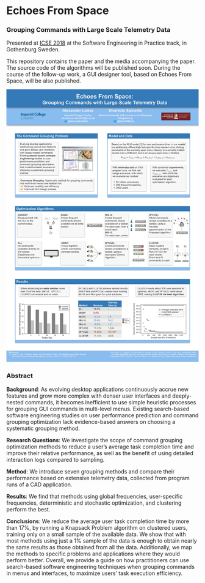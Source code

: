 # Echoes From Space
### Grouping Commands with Large Scale Telemetry Data
Presented at [ICSE 2018](https://www.icse2018.org/event/icse-2018-software-engineering-in-practice-echoes-from-space-grouping-commands-with-large-scale-telemetry-data) at the Software Engineering in Practice track, in Gothenburg Sweden.

This repository contains the paper and the media accompanying the paper. The source code of the algorithms will be published soon. During the course of the follow-up work, a GUI designer tool, based on Echoes From Space, will be also published.

![Echoes from Space Poster](https://github.com/lattas/echoes-from-space/blob/master/doc/poster.jpg "Echoes from Space Poster")

### Abstract
**Background**: As evolving desktop applications continuously accrue new features and grow more complex with denser user interfaces and deeply-nested commands, it becomes inefficient to use simple heuristic processes for grouping GUI commands in multi-level menus. Existing search-based software engineering studies on user performance prediction and command grouping optimization lack evidence-based answers on choosing a systematic grouping method.

**Research Questions**: We investigate the scope of command grouping optimization methods to reduce a user’s average task completion time and improve their relative performance, as well as the benefit of using detailed interaction logs compared to sampling.

**Method**: We introduce seven grouping methods and compare their performance based on extensive telemetry data, collected from program runs of a CAD application.

**Results**: We find that methods using global frequencies, user-specific frequencies, deterministic and stochastic optimization, and clustering perform the best.

**Conclusions**: We reduce the average user task completion time by more than 17%, by running a Knapsack Problem algorithm on clustered users, training only on a small sample of the available data. We show that with most methods using just a 1% sample of the data is enough to obtain nearly the same results as those obtained from all the data. Additionally, we map the methods to specific problems and applications where they would perform better. Overall, we provide a guide on how practitioners can use search-based software engineering techniques when grouping commands in menus and interfaces, to maximize users’ task execution efficiency.

